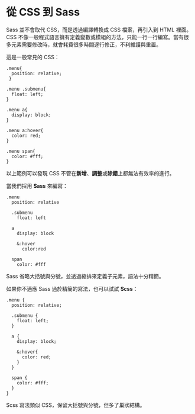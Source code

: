 # 從 CSS 到 Sass

Sass 並不會取代 CSS，而是透過編譯轉換成 CSS 檔案，再引入到 HTML 裡面。CSS 不像一般程式語言擁有定義變數或模組的方法，只能一行一行編寫。當有很多元素需要修改時，就會耗費很多時間逐行修正，不利維護與重置。

這是一般常見的 CSS：

```
.menu{
  position: relative; 
 }

.menu .submenu{ 
  float: left;
}

.menu a{
  display: block;
}

.menu a:hover{
  color: red;
}

.menu span{
  color: #fff;
} 
```

以上範例可以發現 CSS 不管在**新增**、**調整**或**除錯**上都無法有效率的進行。

當我們採用 **Sass** 來編寫：

```
.menu
  position: relative

  .submenu
    float: left

  a
    display: block

    &:hover
      color:red

  span
    color: #fff
```

Sass 省略大括號與分號，並透過縮排來定義子元素，語法十分精簡。

如果你不適應 Sass 過於精簡的寫法，也可以試試 **Scss**：

```
.menu {
  position: relative;

  .submenu {
    float: left;
  }

  a {
    display: block;
    
    &:hover{
      color: red;
    }
  }

  span {
    color: #fff;
  }
}
```

Scss 寫法類似 CSS，保留大括號與分號，但多了巢狀結構。



